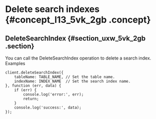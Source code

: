 # Delete search indexes {#concept_l13_5vk_2gb .concept}

## DeleteSearchIndex {#section_uxw_5vk_2gb .section}

You can call the DeleteSearchIndex operation to delete a search index. Examples

```
client.deleteSearchIndex({
    tableName: TABLE_NAME, // Set the table name.
    indexName: INDEX_NAME  // Set the search index name.
}, function (err, data) {
    if (err) {
        console.log('error:', err);
        return;
    }
    console.log('success:', data);
});
```

